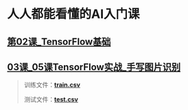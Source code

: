 # 人人都能看懂的AI入门课

## [第02课_TensorFlow基础](./第02课_TensorFlow基础.ipynb)
## [03课_05课TensorFlow实战_手写图片识别](./03课_05课TensorFlow实战_手写图片识别.ipynb)

> 训练文件：[**train.csv**](./train.csv)
> 
> 测试文件：[**test.csv**](./test.csv)
